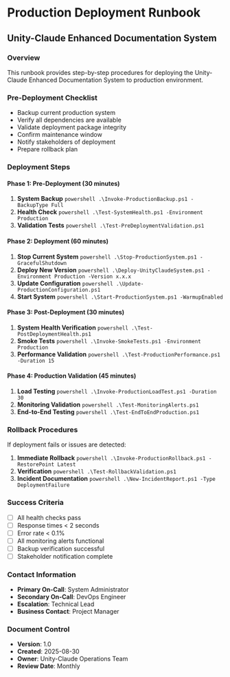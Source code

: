 # Production Deployment Runbook
## Unity-Claude Enhanced Documentation System

### Overview
This runbook provides step-by-step procedures for deploying the Unity-Claude Enhanced Documentation System to production environment.

### Pre-Deployment Checklist
- Backup current production system
- Verify all dependencies are available
- Validate deployment package integrity
- Confirm maintenance window
- Notify stakeholders of deployment
- Prepare rollback plan

### Deployment Steps

#### Phase 1: Pre-Deployment (30 minutes)
1. **System Backup**
   `powershell
   .\Invoke-ProductionBackup.ps1 -BackupType Full
   `
2. **Health Check**
   `powershell
   .\Test-SystemHealth.ps1 -Environment Production
   `
3. **Validation Tests**
   `powershell
   .\Test-PreDeploymentValidation.ps1
   `

#### Phase 2: Deployment (60 minutes)
1. **Stop Current System**
   `powershell
   .\Stop-ProductionSystem.ps1 -GracefulShutdown
   `
2. **Deploy New Version**
   `powershell
   .\Deploy-UnityClaudeSystem.ps1 -Environment Production -Version x.x.x
   `
3. **Update Configuration**
   `powershell
   .\Update-ProductionConfiguration.ps1
   `
4. **Start System**
   `powershell
   .\Start-ProductionSystem.ps1 -WarmupEnabled
   `

#### Phase 3: Post-Deployment (30 minutes)
1. **System Health Verification**
   `powershell
   .\Test-PostDeploymentHealth.ps1
   `
2. **Smoke Tests**
   `powershell
   .\Invoke-SmokeTests.ps1 -Environment Production
   `
3. **Performance Validation**
   `powershell
   .\Test-ProductionPerformance.ps1 -Duration 15
   `

#### Phase 4: Production Validation (45 minutes)
1. **Load Testing**
   `powershell
   .\Invoke-ProductionLoadTest.ps1 -Duration 30
   `
2. **Monitoring Validation**
   `powershell
   .\Test-MonitoringAlerts.ps1
   `
3. **End-to-End Testing**
   `powershell
   .\Test-EndToEndProduction.ps1
   `

### Rollback Procedures
If deployment fails or issues are detected:

1. **Immediate Rollback**
   `powershell
   .\Invoke-ProductionRollback.ps1 -RestorePoint Latest
   `
2. **Verification**
   `powershell
   .\Test-RollbackValidation.ps1
   `
3. **Incident Documentation**
   `powershell
   .\New-IncidentReport.ps1 -Type DeploymentFailure
   `

### Success Criteria
- [ ] All health checks pass
- [ ] Response times < 2 seconds
- [ ] Error rate < 0.1%
- [ ] All monitoring alerts functional
- [ ] Backup verification successful
- [ ] Stakeholder notification complete

### Contact Information
- **Primary On-Call**: System Administrator
- **Secondary On-Call**: DevOps Engineer
- **Escalation**: Technical Lead
- **Business Contact**: Project Manager

### Document Control
- **Version**: 1.0
- **Created**: 2025-08-30
- **Owner**: Unity-Claude Operations Team
- **Review Date**: Monthly
